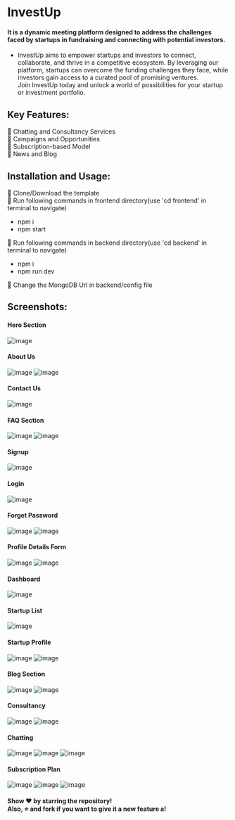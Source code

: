 # InvestUp

#### It is a dynamic meeting platform designed to address the challenges faced by startups in fundraising and connecting with potential investors.
- InvestUp aims to empower startups and investors to connect, collaborate, and thrive in a competitive ecosystem. By leveraging our platform, startups can overcome the funding challenges they face, while investors gain access to a curated pool of promising ventures. <br>
Join InvestUp today and unlock a world of possibilities for your startup or investment portfolio.


## Key Features:
🔴 Chatting and Consultancy Services <br>
🔴 Campaigns and Opportunities <br>
🔴 Subscription-based Model <br>
🔴 News and Blog <br>


## Installation and Usage:
🔴 Clone/Download the template <br>
🔴 Run following commands in frontend directory(use 'cd frontend' in terminal to navigate)
 - npm i
 - npm start
  
🔴 Run following commands in backend directory(use 'cd backend' in terminal to navigate)
 - npm i
 - npm run dev
  
🔴 Change the MongoDB Url in backend/config file

## Screenshots:
#### Hero Section
![image](https://github.com/AnchalPandey29/InvestUp/assets/112573550/b4ec477c-28ac-489d-be83-a8f791717666)
#### About Us
![image](https://github.com/AnchalPandey29/InvestUp/assets/112573550/bffb316b-3f53-48ad-8217-84b961f17ce1)
![image](https://github.com/AnchalPandey29/InvestUp/assets/112573550/2ebb6ed5-a885-48d7-9292-02d32bd28e12)
#### Contact Us
![image](https://github.com/AnchalPandey29/InvestUp/assets/112573550/ae7d8d4b-f5d7-4159-b6bc-e1d023c6f238)
#### FAQ Section
![image](https://github.com/AnchalPandey29/InvestUp/assets/112573550/f1d61216-fe39-49c4-b80f-20480f66855c)
![image](https://github.com/AnchalPandey29/InvestUp/assets/112573550/839b0da1-9001-4e5b-8f21-847c5e2d9426)
#### Signup 
![image](https://github.com/AnchalPandey29/InvestUp/assets/112573550/abcf437b-c2df-4d99-ba23-0091b7740dea)
#### Login
![image](https://github.com/AnchalPandey29/InvestUp/assets/112573550/f6e815ca-3665-4ba9-8cba-08876d1e6e9a)
#### Forget Password
![image](https://github.com/AnchalPandey29/InvestUp/assets/112573550/03f78acf-52bb-4408-8c69-c59ec43439c1)
![image](https://github.com/AnchalPandey29/InvestUp/assets/112573550/a4b72984-8233-4196-90e8-eb66130539b4)
#### Profile Details Form
![image](https://github.com/AnchalPandey29/InvestUp/assets/112573550/49e8b651-c66e-4e5d-8f9c-e069c5543b0d)
![image](https://github.com/AnchalPandey29/InvestUp/assets/112573550/c8d2beae-65df-4abf-a7be-72a7c1a4b1b7)
#### Dashboard
![image](https://github.com/AnchalPandey29/InvestUp/assets/112573550/4eafbc7f-d3a9-446f-bf7e-72c68538d3bc)
#### Startup List
![image](https://github.com/AnchalPandey29/InvestUp/assets/112573550/eedf7166-2640-4fca-87a3-9ec35bde7878)
#### Startup Profile
![image](https://github.com/AnchalPandey29/InvestUp/assets/112573550/0584e148-f662-4793-ace2-d145aee02d7b)
![image](https://github.com/AnchalPandey29/InvestUp/assets/112573550/3e065f94-6a7d-4f58-b2f3-8f97782082ca)
#### Blog Section
![image](https://github.com/AnchalPandey29/InvestUp/assets/112573550/658eeec4-541c-4290-a3aa-ebb9b496a04b)
![image](https://github.com/AnchalPandey29/InvestUp/assets/112573550/3270d8a8-1c78-48c6-937d-c4ebc6823c4e)
#### Consultancy
![image](https://github.com/AnchalPandey29/InvestUp/assets/112573550/42e10507-f0ab-4fec-ae84-344eac231a47)
![image](https://github.com/AnchalPandey29/InvestUp/assets/112573550/9a6ebb0e-9ae8-4cec-b379-8e0e2a867dd1)
#### Chatting
![image](https://github.com/AnchalPandey29/InvestUp/assets/112573550/afb90f21-031d-4f26-9758-9ae341ecddd6)
![image](https://github.com/AnchalPandey29/InvestUp/assets/112573550/d5b5c958-20ac-4e03-a769-43668597c75a)
![image](https://github.com/AnchalPandey29/InvestUp/assets/112573550/95634737-9c56-4f3b-9129-931c9546c4c5)
#### Subscription Plan
![image](https://github.com/AnchalPandey29/InvestUp/assets/112573550/6de7d459-caf7-47c6-98b8-9fdff9f1e496)
![image](https://github.com/AnchalPandey29/InvestUp/assets/112573550/7df5014d-f765-4bc4-a7a9-b910fe3353fd)
![image](https://github.com/AnchalPandey29/InvestUp/assets/112573550/f549d448-53e6-44ba-b34f-1adb32f73476)

<h4>
Show ❤️ by starring the repository!
 <br>
Also, ⭐️ and fork if you want to give it a new feature a!
</h4>






















